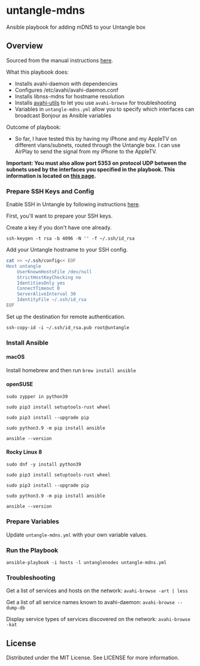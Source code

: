 # untangle-mdns

Ansible playbook for adding mDNS to your Untangle box

## Overview

Sourced from the manual instructions [here](https://forums.untangle.com/hacks/44147-mdns-external.html#post249705).

What this playbook does:

- Installs avahi-daemon with dependencies
- Configures /etc/avahi/avahi-daemon.conf
- Installs libnss-mdns for hostname resolution
- Installs [avahi-utils](https://command-not-found.com/avahi-browse) to let you use `avahi-browse` for troubleshooting
- Variables in `untangle-mdns.yml` allow you to specify which interfaces can broadcast Bonjour as Ansible variables

Outcome of playbook:

- So far, I have tested this by having my iPhone and my AppleTV on different vlans/subnets, routed through the Untangle box. I can use AirPlay to send the signal from my iPhone to the AppleTV.

**Important: You must also allow port 5353 on protocol UDP between the subnets used by the interfaces you specified in the playbook. This information is located on [this page](https://wiki.debian.org/Avahi).**

### Prepare SSH Keys and Config

Enable SSH in Untangle by following instructions [here](https://wiki.untangle.com/index.php/Enable_SSH).

First, you'll want to prepare your SSH keys.

Create a key if you don't have one already.

`ssh-keygen -t rsa -b 4096 -N '' -f ~/.ssh/id_rsa`

Add your Untangle hostname to your SSH config.

```sh
cat >> ~/.ssh/config<< EOF
Host untangle
    UserKnownHostsFile /dev/null
    StrictHostKeyChecking no
    IdentitiesOnly yes
    ConnectTimeout 0
    ServerAliveInterval 30
    IdentityFile ~/.ssh/id_rsa
EOF
```

Set up the destination for remote authentication.

`ssh-copy-id -i ~/.ssh/id_rsa.pub root@untangle`

### Install Ansible

#### macOS

Install homebrew and then run `brew install ansible`

#### openSUSE

`sudo zypper in python39`

`sudo pip3 install setuptools-rust wheel`

`sudo pip3 install --upgrade pip`

`sudo python3.9 -m pip install ansible`

`ansible --version`

#### Rocky Linux 8

`sudo dnf -y install python39`

`sudo pip3 install setuptools-rust wheel`

`sudo pip3 install --upgrade pip`

`sudo python3.9 -m pip install ansible`

`ansible --version`

### Prepare Variables

Update `untangle-mdns.yml` with your own variable values.

### Run the Playbook

`ansible-playbook -i hosts -l untanglenodes untangle-mdns.yml`

### Troubleshooting

Get a list of services and hosts on the network: `avahi-browse -art | less`

Get a list of all service names known to avahi-daemon: `avahi-browse --dump-db`

Display service types of services discovered on the network: `avahi-browse -kat`

## License

Distributed under the MIT License. See LICENSE for more information.
